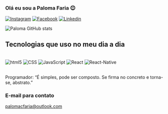 ### Olá eu sou a Paloma Faria 😊

[![Instagram](https://img.shields.io/badge/Instagram-E4405F?style=for-the-badge&logo=instagram&logoColor=white)](https://www.instagram.com/paloms.faria/)
[![Facebook](https://img.shields.io/badge/Facebook-1877F2?style=for-the-badge&logo=facebook&logoColor=white)](https://www.facebook.com/PalomaaFariaa)
[![Linkedin](https://img.shields.io/badge/LinkedIn-0077B5?style=for-the-badge&logo=linkedin&logoColor=white)](https://www.linkedin.com/in/paloma-cristina-faria-b762631ba/)

![Paloma GitHub stats](https://github-readme-stats.vercel.app/api?username=palomacfaria&show_icons=true&theme=radical)

## Tecnologias que uso no meu dia a dia
<div style="display: inline_block"><br/>
    <img align="center" alt="html5" src="https://img.shields.io/badge/HTML5-E34F26?style=for-the-badge&logo=html5&logoColor=white">
    <img align="center" alt="CSS" src="https://img.shields.io/badge/CSS3-1572B6?style=for-the-badge&logo=css3&logoColor=white">
    <img align="center" alt="JavaScript" src="https://img.shields.io/badge/JavaScript-F7DF1E?style=for-the-badge&logo=javascript&logoColor=black">
    <img align="center" alt="React" src="https://img.shields.io/badge/React-20232A?style=for-the-badge&logo=react&logoColor=61DAFB">
     <img align="center" alt="React-Native" src="https://img.shields.io/badge/React_Native-20232A?style=for-the-badge&logo=react&logoColor=61DAFB">
</div><br/>

Programador: “É simples, pode ser composto. Se firma no concreto e torna-se, abstrato.”

### E-mail para contato
palomacfaria@outlook.com
